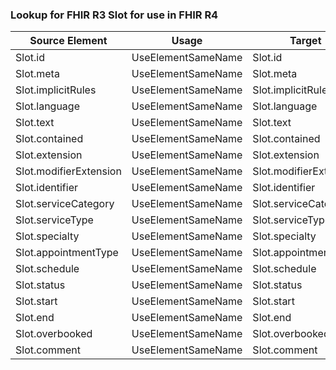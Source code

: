 ### Lookup for FHIR R3 Slot for use in FHIR R4

| Source Element | Usage | Target |
| -------------- | ----- | ------ |
| Slot.id | UseElementSameName | Slot.id |
| Slot.meta | UseElementSameName | Slot.meta |
| Slot.implicitRules | UseElementSameName | Slot.implicitRules |
| Slot.language | UseElementSameName | Slot.language |
| Slot.text | UseElementSameName | Slot.text |
| Slot.contained | UseElementSameName | Slot.contained |
| Slot.extension | UseElementSameName | Slot.extension |
| Slot.modifierExtension | UseElementSameName | Slot.modifierExtension |
| Slot.identifier | UseElementSameName | Slot.identifier |
| Slot.serviceCategory | UseElementSameName | Slot.serviceCategory |
| Slot.serviceType | UseElementSameName | Slot.serviceType |
| Slot.specialty | UseElementSameName | Slot.specialty |
| Slot.appointmentType | UseElementSameName | Slot.appointmentType |
| Slot.schedule | UseElementSameName | Slot.schedule |
| Slot.status | UseElementSameName | Slot.status |
| Slot.start | UseElementSameName | Slot.start |
| Slot.end | UseElementSameName | Slot.end |
| Slot.overbooked | UseElementSameName | Slot.overbooked |
| Slot.comment | UseElementSameName | Slot.comment |
